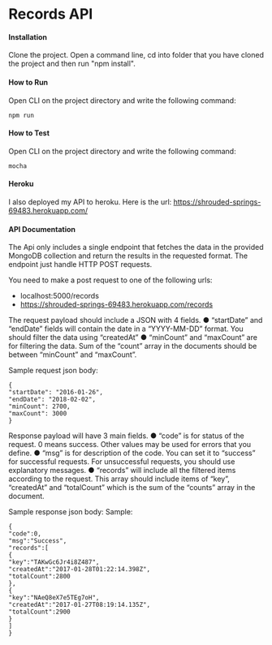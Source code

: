 # Records API

#### Installation
Clone the project.
Open a command line, cd into folder that you have cloned the project and then run "npm install".

#### How to Run
Open CLI on the project directory and write the following command:
```
npm run
```

#### How to Test
Open CLI on the project directory and write the following command:
```
mocha
```

#### Heroku
I also deployed my API to heroku. Here is the url: https://shrouded-springs-69483.herokuapp.com/

#### API Documentation
The Api only includes a single endpoint that fetches the data in the provided MongoDB collection and return the results in the requested format.
The endpoint just handle HTTP POST requests.

You need to make a post request to one of the following urls:
* localhost:5000/records
* https://shrouded-springs-69483.herokuapp.com/records

The request payload should include a JSON with 4 fields.
● “startDate” and “endDate” fields will contain the date in a “YYYY-MM-DD” format. You
should filter the data using “createdAt”
● “minCount” and “maxCount” are for filtering the data. Sum of the “count” array in the
documents should be between “minCount” and “maxCount”.

Sample request json body:
```
{
"startDate": "2016-01-26",
"endDate": "2018-02-02",
"minCount": 2700,
"maxCount": 3000
}
```

Response payload will have 3 main fields.
● “code” is for status of the request. 0 means success. Other values may be used for
errors that you define.
● “msg” is for description of the code. You can set it to “success” for successful
requests. For unsuccessful requests, you should use explanatory messages.
● “records” will include all the filtered items according to the request. This array should
include items of “key”, “createdAt” and “totalCount” which is the sum of the “counts”
array in the document.

Sample response json body:
Sample:
```
{
"code":0,
"msg":"Success",
"records":[
{
"key":"TAKwGc6Jr4i8Z487",
"createdAt":"2017-01-28T01:22:14.398Z",
"totalCount":2800
},
{
"key":"NAeQ8eX7e5TEg7oH",
"createdAt":"2017-01-27T08:19:14.135Z",
"totalCount":2900
}
]
}
```
